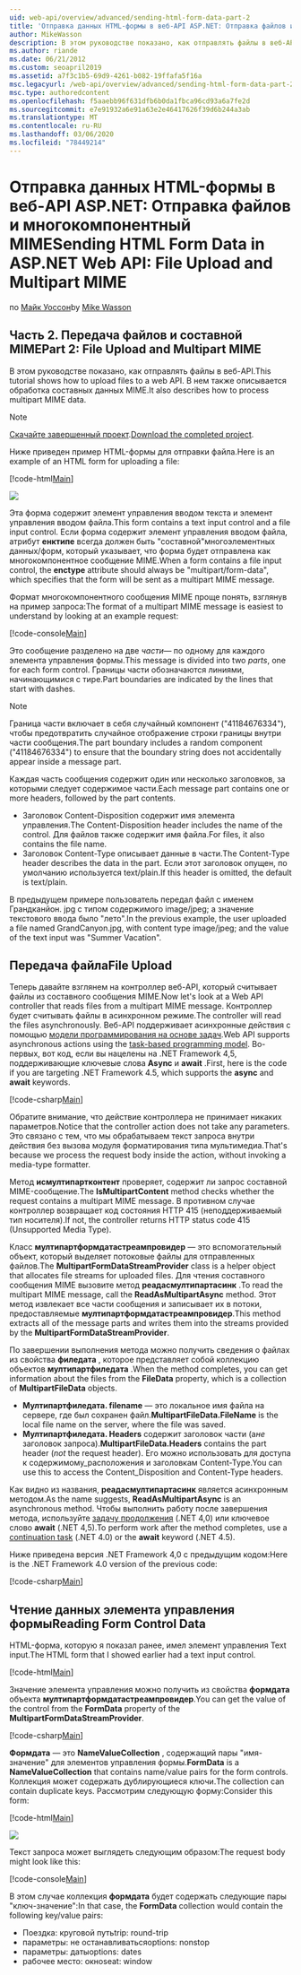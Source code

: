```yaml
---
uid: web-api/overview/advanced/sending-html-form-data-part-2
title: 'Отправка данных HTML-формы в веб-API ASP.NET: Отправка файлов и многокомпонентный MIME-ASP.NET 4. x'
author: MikeWasson
description: В этом руководстве показано, как отправлять файлы в веб-API. В нем также описывается обработка составных данных MIME.
ms.author: riande
ms.date: 06/21/2012
ms.custom: seoapril2019
ms.assetid: a7f3c1b5-69d9-4261-b082-19ffafa5f16a
msc.legacyurl: /web-api/overview/advanced/sending-html-form-data-part-2
msc.type: authoredcontent
ms.openlocfilehash: f5aaebb96f631dfb6b0da1fbca96cd93a6a7fe2d
ms.sourcegitcommit: e7e91932a6e91a63e2e46417626f39d6b244a3ab
ms.translationtype: MT
ms.contentlocale: ru-RU
ms.lasthandoff: 03/06/2020
ms.locfileid: "78449214"
---
```

# <a name="sending-html-form-data-in-aspnet-web-api-file-upload-and-multipart-mime"></a><span data-ttu-id="95a85-104">Отправка данных HTML-формы в веб-API ASP.NET: Отправка файлов и многокомпонентный MIME</span><span class="sxs-lookup"><span data-stu-id="95a85-104">Sending HTML Form Data in ASP.NET Web API: File Upload and Multipart MIME</span></span>

<span data-ttu-id="95a85-105">по [Майк Уоссон](https://github.com/MikeWasson)</span><span class="sxs-lookup"><span data-stu-id="95a85-105">by [Mike Wasson](https://github.com/MikeWasson)</span></span>

## <a name="part-2-file-upload-and-multipart-mime"></a><span data-ttu-id="95a85-106">Часть 2. Передача файлов и составной MIME</span><span class="sxs-lookup"><span data-stu-id="95a85-106">Part 2: File Upload and Multipart MIME</span></span>

<span data-ttu-id="95a85-107">В этом руководстве показано, как отправлять файлы в веб-API.</span><span class="sxs-lookup"><span data-stu-id="95a85-107">This tutorial shows how to upload files to a web API.</span></span> <span data-ttu-id="95a85-108">В нем также описывается обработка составных данных MIME.</span><span class="sxs-lookup"><span data-stu-id="95a85-108">It also describes how to process multipart MIME data.</span></span>

> [!NOTE]
> <span data-ttu-id="95a85-109">[Скачайте завершенный проект](https://code.msdn.microsoft.com/ASPNET-Web-API-File-Upload-a8c0fb0d).</span><span class="sxs-lookup"><span data-stu-id="95a85-109">[Download the completed project](https://code.msdn.microsoft.com/ASPNET-Web-API-File-Upload-a8c0fb0d).</span></span>

<span data-ttu-id="95a85-110">Ниже приведен пример HTML-формы для отправки файла.</span><span class="sxs-lookup"><span data-stu-id="95a85-110">Here is an example of an HTML form for uploading a file:</span></span>

[!code-html[Main](sending-html-form-data-part-2/samples/sample1.html)]

![](sending-html-form-data-part-2/_static/image1.png)

<span data-ttu-id="95a85-111">Эта форма содержит элемент управления вводом текста и элемент управления вводом файла.</span><span class="sxs-lookup"><span data-stu-id="95a85-111">This form contains a text input control and a file input control.</span></span> <span data-ttu-id="95a85-112">Если форма содержит элемент управления вводом файла, атрибут **енктипе** всегда должен быть &quot;составной&quot;многоэлементных данных/форм, который указывает, что форма будет отправлена как многокомпонентное сообщение MIME.</span><span class="sxs-lookup"><span data-stu-id="95a85-112">When a form contains a file input control, the **enctype** attribute should always be &quot;multipart/form-data&quot;, which specifies that the form will be sent as a multipart MIME message.</span></span>

<span data-ttu-id="95a85-113">Формат многокомпонентного сообщения MIME проще понять, взглянув на пример запроса:</span><span class="sxs-lookup"><span data-stu-id="95a85-113">The format of a multipart MIME message is easiest to understand by looking at an example request:</span></span>

[!code-console[Main](sending-html-form-data-part-2/samples/sample2.cmd)]

<span data-ttu-id="95a85-114">Это сообщение разделено на две *части*— по одному для каждого элемента управления формы.</span><span class="sxs-lookup"><span data-stu-id="95a85-114">This message is divided into two *parts*, one for each form control.</span></span> <span data-ttu-id="95a85-115">Границы части обозначаются линиями, начинающимися с тире.</span><span class="sxs-lookup"><span data-stu-id="95a85-115">Part boundaries are indicated by the lines that start with dashes.</span></span>

> [!NOTE]
> <span data-ttu-id="95a85-116">Граница части включает в себя случайный компонент (&quot;41184676334&quot;), чтобы предотвратить случайное отображение строки границы внутри части сообщения.</span><span class="sxs-lookup"><span data-stu-id="95a85-116">The part boundary includes a random component (&quot;41184676334&quot;) to ensure that the boundary string does not accidentally appear inside a message part.</span></span>

<span data-ttu-id="95a85-117">Каждая часть сообщения содержит один или несколько заголовков, за которыми следует содержимое части.</span><span class="sxs-lookup"><span data-stu-id="95a85-117">Each message part contains one or more headers, followed by the part contents.</span></span>

- <span data-ttu-id="95a85-118">Заголовок Content-Disposition содержит имя элемента управления.</span><span class="sxs-lookup"><span data-stu-id="95a85-118">The Content-Disposition header includes the name of the control.</span></span> <span data-ttu-id="95a85-119">Для файлов также содержит имя файла.</span><span class="sxs-lookup"><span data-stu-id="95a85-119">For files, it also contains the file name.</span></span>
- <span data-ttu-id="95a85-120">Заголовок Content-Type описывает данные в части.</span><span class="sxs-lookup"><span data-stu-id="95a85-120">The Content-Type header describes the data in the part.</span></span> <span data-ttu-id="95a85-121">Если этот заголовок опущен, по умолчанию используется text/plain.</span><span class="sxs-lookup"><span data-stu-id="95a85-121">If this header is omitted, the default is text/plain.</span></span>

<span data-ttu-id="95a85-122">В предыдущем примере пользователь передал файл с именем Грандканйон. jpg с типом содержимого image/jpeg; а значение текстового ввода было &quot;лето&quot;.</span><span class="sxs-lookup"><span data-stu-id="95a85-122">In the previous example, the user uploaded a file named GrandCanyon.jpg, with content type image/jpeg; and the value of the text input was &quot;Summer Vacation&quot;.</span></span>

## <a name="file-upload"></a><span data-ttu-id="95a85-123">Передача файла</span><span class="sxs-lookup"><span data-stu-id="95a85-123">File Upload</span></span>

<span data-ttu-id="95a85-124">Теперь давайте взглянем на контроллер веб-API, который считывает файлы из составного сообщения MIME.</span><span class="sxs-lookup"><span data-stu-id="95a85-124">Now let's look at a Web API controller that reads files from a multipart MIME message.</span></span> <span data-ttu-id="95a85-125">Контроллер будет считывать файлы в асинхронном режиме.</span><span class="sxs-lookup"><span data-stu-id="95a85-125">The controller will read the files asynchronously.</span></span> <span data-ttu-id="95a85-126">Веб-API поддерживает асинхронные действия с помощью [модели программирования на основе задач](https://msdn.microsoft.com/library/dd460693.aspx).</span><span class="sxs-lookup"><span data-stu-id="95a85-126">Web API supports asynchronous actions using the [task-based programming model](https://msdn.microsoft.com/library/dd460693.aspx).</span></span> <span data-ttu-id="95a85-127">Во-первых, вот код, если вы нацелены на .NET Framework 4,5, поддерживающие ключевые слова **Async** и **await** .</span><span class="sxs-lookup"><span data-stu-id="95a85-127">First, here is the code if you are targeting .NET Framework 4.5, which supports the **async** and **await** keywords.</span></span>

[!code-csharp[Main](sending-html-form-data-part-2/samples/sample3.cs)]

<span data-ttu-id="95a85-128">Обратите внимание, что действие контроллера не принимает никаких параметров.</span><span class="sxs-lookup"><span data-stu-id="95a85-128">Notice that the controller action does not take any parameters.</span></span> <span data-ttu-id="95a85-129">Это связано с тем, что мы обрабатываем текст запроса внутри действия без вызова модуля форматирования типа мультимедиа.</span><span class="sxs-lookup"><span data-stu-id="95a85-129">That's because we process the request body inside the action, without invoking a media-type formatter.</span></span>

<span data-ttu-id="95a85-130">Метод **исмултипартконтент** проверяет, содержит ли запрос составной MIME-сообщение.</span><span class="sxs-lookup"><span data-stu-id="95a85-130">The **IsMultipartContent** method checks whether the request contains a multipart MIME message.</span></span> <span data-ttu-id="95a85-131">В противном случае контроллер возвращает код состояния HTTP 415 (неподдерживаемый тип носителя).</span><span class="sxs-lookup"><span data-stu-id="95a85-131">If not, the controller returns HTTP status code 415 (Unsupported Media Type).</span></span>

<span data-ttu-id="95a85-132">Класс **мултипартформдатастреампровидер** — это вспомогательный объект, который выделяет потоковые файлы для отправленных файлов.</span><span class="sxs-lookup"><span data-stu-id="95a85-132">The **MultipartFormDataStreamProvider** class is a helper object that allocates file streams for uploaded files.</span></span> <span data-ttu-id="95a85-133">Для чтения составного сообщения MIME вызовите метод **реадасмултипартасинк** .</span><span class="sxs-lookup"><span data-stu-id="95a85-133">To read the multipart MIME message, call the **ReadAsMultipartAsync** method.</span></span> <span data-ttu-id="95a85-134">Этот метод извлекает все части сообщения и записывает их в потоки, предоставляемые **мултипартформдатастреампровидер**.</span><span class="sxs-lookup"><span data-stu-id="95a85-134">This method extracts all of the message parts and writes them into the streams provided by the **MultipartFormDataStreamProvider**.</span></span>

<span data-ttu-id="95a85-135">По завершении выполнения метода можно получить сведения о файлах из свойства **филедата** , которое представляет собой коллекцию объектов **мултипартфиледата** .</span><span class="sxs-lookup"><span data-stu-id="95a85-135">When the method completes, you can get information about the files from the **FileData** property, which is a collection of **MultipartFileData** objects.</span></span>

- <span data-ttu-id="95a85-136">**Мултипартфиледата. filename** — это локальное имя файла на сервере, где был сохранен файл.</span><span class="sxs-lookup"><span data-stu-id="95a85-136">**MultipartFileData.FileName** is the local file name on the server, where the file was saved.</span></span>
- <span data-ttu-id="95a85-137">**Мултипартфиледата. Headers** содержит заголовок части (а*не* заголовок запроса).</span><span class="sxs-lookup"><span data-stu-id="95a85-137">**MultipartFileData.Headers** contains the part header (*not* the request header).</span></span> <span data-ttu-id="95a85-138">Его можно использовать для доступа к содержимому\_расположения и заголовкам Content-Type.</span><span class="sxs-lookup"><span data-stu-id="95a85-138">You can use this to access the Content\_Disposition and Content-Type headers.</span></span>

<span data-ttu-id="95a85-139">Как видно из названия, **реадасмултипартасинк** является асинхронным методом.</span><span class="sxs-lookup"><span data-stu-id="95a85-139">As the name suggests, **ReadAsMultipartAsync** is an asynchronous method.</span></span> <span data-ttu-id="95a85-140">Чтобы выполнить работу после завершения метода, используйте [задачу продолжения](https://msdn.microsoft.com/library/ee372288.aspx) (.NET 4,0) или ключевое слово **await** (.NET 4,5).</span><span class="sxs-lookup"><span data-stu-id="95a85-140">To perform work after the method completes, use a [continuation task](https://msdn.microsoft.com/library/ee372288.aspx) (.NET 4.0) or the **await** keyword (.NET 4.5).</span></span>

<span data-ttu-id="95a85-141">Ниже приведена версия .NET Framework 4,0 с предыдущим кодом:</span><span class="sxs-lookup"><span data-stu-id="95a85-141">Here is the .NET Framework 4.0 version of the previous code:</span></span>

[!code-csharp[Main](sending-html-form-data-part-2/samples/sample4.cs)]

## <a name="reading-form-control-data"></a><span data-ttu-id="95a85-142">Чтение данных элемента управления формы</span><span class="sxs-lookup"><span data-stu-id="95a85-142">Reading Form Control Data</span></span>

<span data-ttu-id="95a85-143">HTML-форма, которую я показал ранее, имел элемент управления Text input.</span><span class="sxs-lookup"><span data-stu-id="95a85-143">The HTML form that I showed earlier had a text input control.</span></span>

[!code-html[Main](sending-html-form-data-part-2/samples/sample5.html)]

<span data-ttu-id="95a85-144">Значение элемента управления можно получить из свойства **формдата** объекта **мултипартформдатастреампровидер**.</span><span class="sxs-lookup"><span data-stu-id="95a85-144">You can get the value of the control from the **FormData** property of the **MultipartFormDataStreamProvider**.</span></span>

[!code-csharp[Main](sending-html-form-data-part-2/samples/sample6.cs?highlight=15)]

<span data-ttu-id="95a85-145">**Формдата** — это **NameValueCollection** , содержащий пары "имя-значение" для элементов управления формы.</span><span class="sxs-lookup"><span data-stu-id="95a85-145">**FormData** is a **NameValueCollection** that contains name/value pairs for the form controls.</span></span> <span data-ttu-id="95a85-146">Коллекция может содержать дублирующиеся ключи.</span><span class="sxs-lookup"><span data-stu-id="95a85-146">The collection can contain duplicate keys.</span></span> <span data-ttu-id="95a85-147">Рассмотрим следующую форму:</span><span class="sxs-lookup"><span data-stu-id="95a85-147">Consider this form:</span></span>

[!code-html[Main](sending-html-form-data-part-2/samples/sample7.html)]

![](sending-html-form-data-part-2/_static/image2.png)

<span data-ttu-id="95a85-148">Текст запроса может выглядеть следующим образом:</span><span class="sxs-lookup"><span data-stu-id="95a85-148">The request body might look like this:</span></span>

[!code-console[Main](sending-html-form-data-part-2/samples/sample8.cmd)]

<span data-ttu-id="95a85-149">В этом случае коллекция **формдата** будет содержать следующие пары "ключ-значение":</span><span class="sxs-lookup"><span data-stu-id="95a85-149">In that case, the **FormData** collection would contain the following key/value pairs:</span></span>

- <span data-ttu-id="95a85-150">Поездка: круговой путь</span><span class="sxs-lookup"><span data-stu-id="95a85-150">trip: round-trip</span></span>
- <span data-ttu-id="95a85-151">параметры: не останавливаться</span><span class="sxs-lookup"><span data-stu-id="95a85-151">options: nonstop</span></span>
- <span data-ttu-id="95a85-152">параметры: даты</span><span class="sxs-lookup"><span data-stu-id="95a85-152">options: dates</span></span>
- <span data-ttu-id="95a85-153">рабочее место: окно</span><span class="sxs-lookup"><span data-stu-id="95a85-153">seat: window</span></span>
